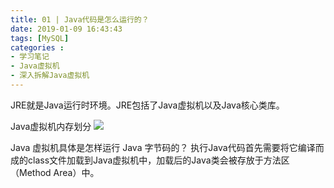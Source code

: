```yaml
---
title: 01 | Java代码是怎么运行的？
date: 2019-01-09 16:43:43
tags: [MySQL]
categories :
- 学习笔记
- Java虚拟机
- 深入拆解Java虚拟机
---
```


JRE就是Java运行时环境。JRE包括了Java虚拟机以及Java核心类库。

Java虚拟机内存划分
![](深入拆解Java虚拟机_01_Java代码是怎么运行的？）\Java虚拟机的内存划分.png)

Java 虚拟机具体是怎样运行 Java 字节码的？
执行Java代码首先需要将它编译而成的class文件加载到Java虚拟机中，加载后的Java类会被存放于方法区（Method Area）中。




